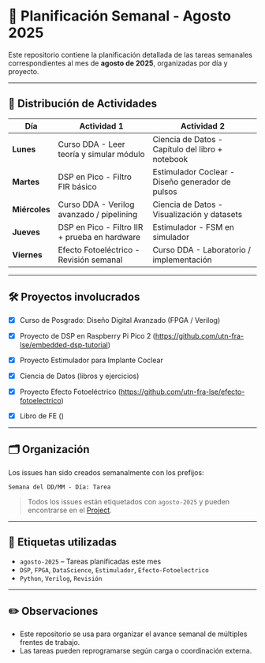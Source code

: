 # 📅 Planificación Semanal - Agosto 2025

Este repositorio contiene la planificación detallada de las tareas semanales correspondientes al mes de **agosto de 2025**, organizadas por día y proyecto.

---

## 🧩 Distribución de Actividades

| Día       | Actividad 1                                   | Actividad 2                                      |
|-----------|-----------------------------------------------|--------------------------------------------------|
| **Lunes**     | Curso DDA - Leer teoría y simular módulo       | Ciencia de Datos - Capítulo del libro + notebook |
| **Martes**    | DSP en Pico - Filtro FIR básico               | Estimulador Coclear - Diseño generador de pulsos |
| **Miércoles** | Curso DDA - Verilog avanzado / pipelining     | Ciencia de Datos - Visualización y datasets      |
| **Jueves**    | DSP en Pico - Filtro IIR + prueba en hardware | Estimulador - FSM en simulador                  |
| **Viernes**   | Efecto Fotoeléctrico - Revisión semanal       | Curso DDA - Laboratorio / implementación         |

---

## 🛠️ Proyectos involucrados

- [x] Curso de Posgrado: Diseño Digital Avanzado (FPGA / Verilog)
- [x] Proyecto de DSP en Raspberry Pi Pico 2 (https://github.com/utn-fra-lse/embedded-dsp-tutorial)
- [x] Proyecto Estimulador para Implante Coclear
- [x] Ciencia de Datos (libros y ejercicios)
- [x] Proyecto Efecto Fotoeléctrico (https://github.com/utn-fra-lse/efecto-fotoelectrico)
- [x] Libro de FE ()



---

## 🗂️ Organización

Los issues han sido creados semanalmente con los prefijos:

```
Semana del DD/MM - Día: Tarea
```

> Todos los issues están etiquetados con `agosto-2025` y pueden encontrarse en el [Project](https://github.com/users/porrale/projects/4/views/1).

---

## 🧾 Etiquetas utilizadas

- `agosto-2025` – Tareas planificadas este mes
- `DSP`, `FPGA`, `DataScience`, `Estimulador`, `Efecto-Fotoelectrico`
- `Python`, `Verilog`, `Revisión`

---

## ✏️ Observaciones

- Este repositorio se usa para organizar el avance semanal de múltiples frentes de trabajo.
- Las tareas pueden reprogramarse según carga o coordinación externa.

